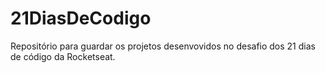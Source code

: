 # 21DiasDeCodigo
Repositório para guardar os projetos desenvovidos no desafio dos 21 dias de código da Rocketseat. 

